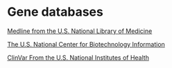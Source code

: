 <!--
source: gpt-3 + jph editing
tags: genetics links
-->

# Gene databases

[Medline from the U.S. National Library of Medicine](https://medlineplus.gov/genetics/gene/)

[The U.S. National Center for Biotechnology Information](https://www.ncbi.nlm.nih.gov/gene)

[ClinVar From the U.S. National Institutes of Health](https://www.ncbi.nlm.nih.gov/clinvar/)

